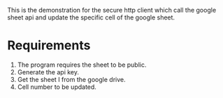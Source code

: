 This is the demonstration for the secure http client which call the google sheet api and update the specific cell of the google sheet.

# **Requirements**

1. The program requires the sheet to be public.
2. Generate the api key.
3. Get the sheet I from the google drive.
4. Cell number to be updated.


